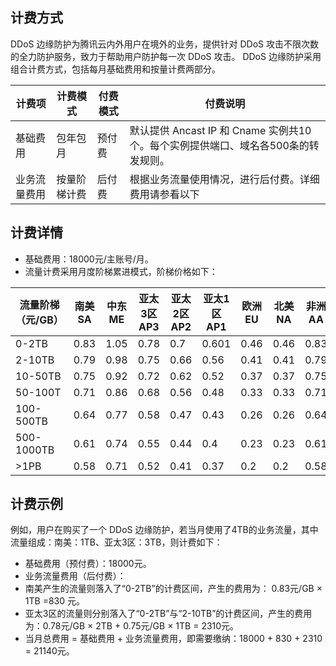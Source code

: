## 计费方式
DDoS 边缘防护为腾讯云内外用户在境外的业务，提供针对 DDoS 攻击不限次数的全力防护服务，致力于帮助用户防护每一次 DDoS 攻击。 DDoS 边缘防护采用组合计费方式，包括每月基础费用和按量计费两部分。

| 计费项       | 计费模式     | 付费模式 | 付费说明                                                     |
| ------------ | ------------ | -------- | ------------------------------------------------------------ |
| 基础费用     | 包年包月     | 预付费   | 默认提供 Ancast IP 和 Cname 实例共10个。每个实例提供端口、域名各500条的转发规则。 |
| 业务流量费用 | 按量阶梯计费 | 后付费   | 根据业务流量使用情况，进行后付费。详细费用请参看以下         |


## 计费详情
- 基础费用：18000元/主账号/月。
- 流量计费采用月度阶梯累进模式，阶梯价格如下：

| 流量阶梯（元/GB） | 南美 SA | 中东 ME | 亚太3区 AP3 | 亚太2区 AP2 | 亚太1区 AP1 | 欧洲 EU | 北美 NA | 非洲 AA |
| ----------------- | ------- | ------- | ----------- | ----------- | ----------- | ------- | ------- | ------- |
| 0-2TB             | 0.83    | 1.05    | 0.78        | 0.7         | 0.601       | 0.46    | 0.46    | 0.83    |
| 2-10TB            | 0.79    | 0.98    | 0.75        | 0.66        | 0.56        | 0.41    | 0.41    | 0.79    |
| 10-50TB           | 0.75    | 0.92    | 0.72        | 0.62        | 0.52        | 0.37    | 0.37    | 0.75    |
| 50-100T           | 0.71    | 0.86    | 0.68        | 0.56        | 0.48        | 0.33    | 0.33    | 0.71    |
| 100-500TB         | 0.64    | 0.77    | 0.58        | 0.47        | 0.43        | 0.26    | 0.26    | 0.64    |
| 500-1000TB        | 0.61    | 0.74    | 0.55        | 0.44        | 0.4         | 0.23    | 0.23    | 0.61    |
| >1PB             | 0.58    | 0.71    | 0.52        | 0.41        | 0.37        | 0.2     | 0.2     | 0.58    |

## 计费示例
例如，用户在购买了一个 DDoS 边缘防护，若当月使用了4TB的业务流量，其中流量组成：南美：1TB、亚太3区：3TB，则计费如下：
- 基础费用（预付费）：18000元。
- 业务流量费用（后付费）：
 - 南美产生的流量则落入了“0-2TB”的计费区间，产生的费用为： 0.83元/GB × 1TB =830 元。
 - 亚太3区的流量则分别落入了“0-2TB”与“2-10TB”的计费区间，产生的费用为：0.78元/GB × 2TB + 0.75元/GB × 1TB = 2310元。
- 当月总费用 = 基础费用 + 业务流量费用，即需要缴纳：18000 + 830 + 2310 = 21140元。
